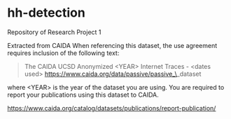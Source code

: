 # hh-detection
Repository of Research Project 1


Extracted from CAIDA
When referencing this dataset, the use agreement requires inclusion of the following text:

> The CAIDA UCSD Anonymized \<YEAR> Internet Traces - \<dates used>
> https://www.caida.org/data/passive/passive_\<YEAR>_dataset 

where \<YEAR> is the year of the dataset you are using. You are required to report your publications using this dataset to CAIDA. 

https://www.caida.org/catalog/datasets/publications/report-publication/